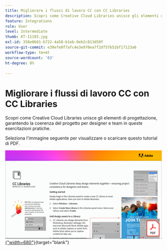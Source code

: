 ```yaml
---
title: Migliorare i flussi di lavoro CC con CC Libraries
description: Scopri come Creative Cloud Libraries unisce gli elementi di progettazione, garantendo la coerenza del progetto per designer e team
feature: Integrations
role: User
level: Intermediate
thumb: KT-11193.jpg
exl-id: 358e0681-b722-4a58-b1eb-0eb2c813d50f
source-git-commit: e39efe0f7afc4e3e970ea7f2df57b51bf17123a6
workflow-type: tm+mt
source-wordcount: '63'
ht-degree: 0%

---
```


# Migliorare i flussi di lavoro CC con CC Libraries

Scopri come Creative Cloud Libraries unisce gli elementi di progettazione, garantendo la coerenza del progetto per designer e team in queste esercitazioni pratiche.

Seleziona l&#39;immagine seguente per visualizzare o scaricare questo tutorial di PDF.

[![Immagine della prima pagina del tutorial](assets/Improveccworkflowswithcclibraries.png){&quot;width=680&quot;}](assets/ImproveCCWorkflowsCCLibraries.pdf){target="blank"}
